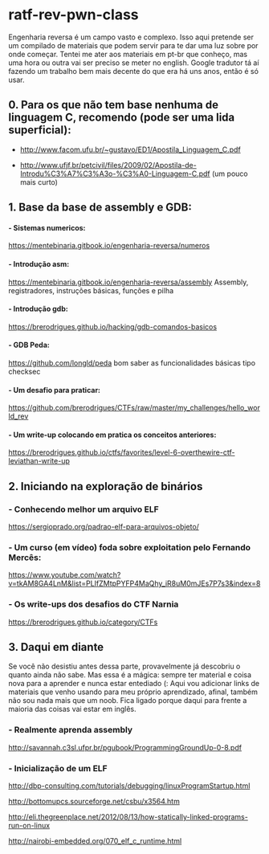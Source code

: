 # ratf-rev-pwn-class

Engenharia reversa é um campo vasto e complexo. Isso aqui pretende ser um compilado de materiais que podem servir para te dar uma luz sobre por onde começar. Tentei me ater aos materiais em pt-br que conheço, mas uma hora ou outra vai ser preciso se meter no english. Google tradutor tá aí fazendo um trabalho bem mais decente do que era há uns anos, então é só usar.

## 0. Para os que não tem base nenhuma de linguagem C, recomendo (pode ser uma lida superficial):
- http://www.facom.ufu.br/~gustavo/ED1/Apostila_Linguagem_C.pdf

- http://www.ufjf.br/petcivil/files/2009/02/Apostila-de-Introdu%C3%A7%C3%A3o-%C3%A0-Linguagem-C.pdf (um pouco mais curto)

## 1. Base da base de assembly e GDB:
 #### - Sistemas numericos: 
 https://mentebinaria.gitbook.io/engenharia-reversa/numeros

 #### - Introdução asm: 
 https://mentebinaria.gitbook.io/engenharia-reversa/assembly Assembly, registradores, instruções básicas, funções e pilha

 #### - Introdução gdb: 
 https://brerodrigues.github.io/hacking/gdb-comandos-basicos
 
 #### - GDB Peda: 
 https://github.com/longld/peda bom saber as funcionalidades básicas tipo checksec
 
 
 #### - Um desafio para praticar: 
 https://github.com/brerodrigues/CTFs/raw/master/my_challenges/hello_world_rev
 
 #### - Um write-up colocando em pratica os conceitos anteriores: 
 https://brerodrigues.github.io/ctfs/favorites/level-6-overthewire-ctf-leviathan-write-up

## 2. Iniciando na exploração de binários
 ### - Conhecendo melhor um arquivo ELF
 https://sergioprado.org/padrao-elf-para-arquivos-objeto/

 ### - Um curso (em vídeo) foda sobre exploitation pelo Fernando Mercês:
 https://www.youtube.com/watch?v=tkAM8GA4LnM&list=PLIfZMtpPYFP4MaQhy_iR8uM0mJEs7P7s3&index=8

 ### - Os write-ups dos desafios do CTF Narnia
 https://brerodrigues.github.io/category/CTFs
 
 ## 3. Daqui em diante
 Se você não desistiu antes dessa parte, provavelmente já descobriu o quanto ainda não sabe. Mas essa é a mágica: sempre ter material e coisa nova para a aprender e nunca estar entediado (:
 Aqui vou adicionar links de materiais que venho usando para meu próprio aprendizado, afinal, também não sou nada mais que um noob. Fica ligado porque daqui para frente a maioria das coisas vai estar em inglês.
 
 ### - Realmente aprenda assembly
 http://savannah.c3sl.ufpr.br/pgubook/ProgrammingGroundUp-0-8.pdf
 
 ### - Inicialização de um ELF
 http://dbp-consulting.com/tutorials/debugging/linuxProgramStartup.html
 
 http://bottomupcs.sourceforge.net/csbu/x3564.htm
 
 http://eli.thegreenplace.net/2012/08/13/how-statically-linked-programs-run-on-linux
 
 http://nairobi-embedded.org/070_elf_c_runtime.html

